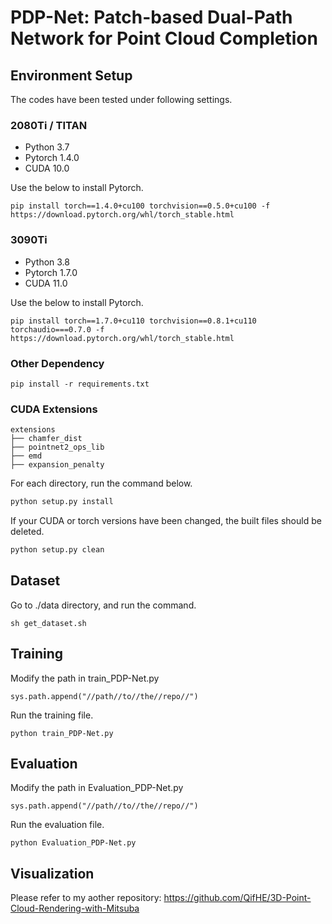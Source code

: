 # PDP-Net: Patch-based Dual-Path Network for Point Cloud Completion

## Environment Setup

The codes have been tested under following settings.

### 2080Ti / TITAN
 - Python 3.7
 - Pytorch 1.4.0
 - CUDA 10.0

Use the below to install Pytorch.
```
pip install torch==1.4.0+cu100 torchvision==0.5.0+cu100 -f https://download.pytorch.org/whl/torch_stable.html
```

### 3090Ti
 - Python 3.8
 - Pytorch 1.7.0
 - CUDA 11.0

 Use the below to install Pytorch.

```
pip install torch==1.7.0+cu110 torchvision==0.8.1+cu110 torchaudio===0.7.0 -f https://download.pytorch.org/whl/torch_stable.html
```
### Other Dependency
```
pip install -r requirements.txt
```
### CUDA Extensions
```
extensions
├── chamfer_dist
├── pointnet2_ops_lib
├── emd
├── expansion_penalty
```
For each directory, run the command below.
```python
python setup.py install
```
If your CUDA or torch versions have been changed, the built files should be deleted.
```python
python setup.py clean
```

## Dataset
Go to ./data directory, and run the command.
```
sh get_dataset.sh
```

## Training
Modify the path in train_PDP-Net.py
```
sys.path.append("//path//to//the//repo//")
```

Run the training file.

```
python train_PDP-Net.py
```

## Evaluation
Modify the path in Evaluation_PDP-Net.py
```
sys.path.append("//path//to//the//repo//")
```

Run the evaluation file.

```
python Evaluation_PDP-Net.py
```

## Visualization

Please refer to my aother repository:
https://github.com/QifHE/3D-Point-Cloud-Rendering-with-Mitsuba